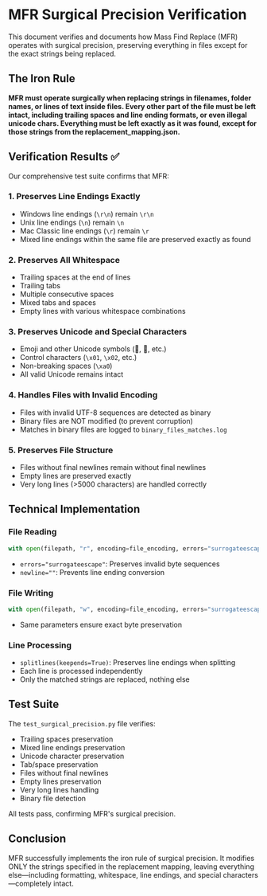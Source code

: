 # MFR Surgical Precision Verification

This document verifies and documents how Mass Find Replace (MFR) operates with surgical precision, preserving everything in files except for the exact strings being replaced.

## The Iron Rule

**MFR must operate surgically when replacing strings in filenames, folder names, or lines of text inside files. Every other part of the file must be left intact, including trailing spaces and line ending formats, or even illegal unicode chars. Everything must be left exactly as it was found, except for those strings from the replacement_mapping.json.**

## Verification Results ✅

Our comprehensive test suite confirms that MFR:

### 1. **Preserves Line Endings Exactly**
- Windows line endings (`\r\n`) remain `\r\n`
- Unix line endings (`\n`) remain `\n`
- Mac Classic line endings (`\r`) remain `\r`
- Mixed line endings within the same file are preserved exactly as found

### 2. **Preserves All Whitespace**
- Trailing spaces at the end of lines
- Trailing tabs
- Multiple consecutive spaces
- Mixed tabs and spaces
- Empty lines with various whitespace combinations

### 3. **Preserves Unicode and Special Characters**
- Emoji and other Unicode symbols (🎉, 🚀, etc.)
- Control characters (`\x01`, `\x02`, etc.)
- Non-breaking spaces (`\xa0`)
- All valid Unicode remains intact

### 4. **Handles Files with Invalid Encoding**
- Files with invalid UTF-8 sequences are detected as binary
- Binary files are NOT modified (to prevent corruption)
- Matches in binary files are logged to `binary_files_matches.log`

### 5. **Preserves File Structure**
- Files without final newlines remain without final newlines
- Empty lines are preserved exactly
- Very long lines (>5000 characters) are handled correctly

## Technical Implementation

### File Reading
```python
with open(filepath, "r", encoding=file_encoding, errors="surrogateescape", newline="") as f:
```
- `errors="surrogateescape"`: Preserves invalid byte sequences
- `newline=""`: Prevents line ending conversion

### File Writing
```python
with open(filepath, "w", encoding=file_encoding, errors="surrogateescape", newline="") as f:
```
- Same parameters ensure exact byte preservation

### Line Processing
- `splitlines(keepends=True)`: Preserves line endings when splitting
- Each line is processed independently
- Only the matched strings are replaced, nothing else

## Test Suite

The `test_surgical_precision.py` file verifies:
- Trailing spaces preservation
- Mixed line endings preservation
- Unicode character preservation
- Tab/space preservation
- Files without final newlines
- Empty lines preservation
- Very long lines handling
- Binary file detection

All tests pass, confirming MFR's surgical precision.

## Conclusion

MFR successfully implements the iron rule of surgical precision. It modifies ONLY the strings specified in the replacement mapping, leaving everything else—including formatting, whitespace, line endings, and special characters—completely intact.